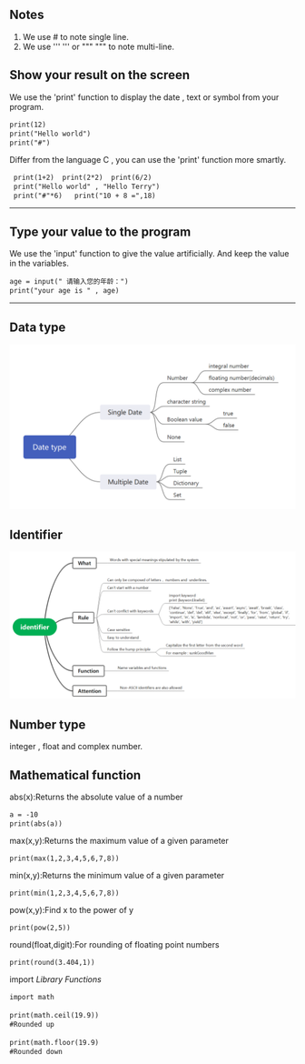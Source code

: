 ## Notes
1. We use # to note single line.
2. We use ''' ''' or """ """ to note multi-line.

## Show your result on the screen
We use the 'print' function to display the date , text or symbol from your program.

``` 
print(12) 
print("Hello world")
print("#")   
```

Differ from the language C , you can use the 'print' function more smartly.

```
 print(1+2)  print(2*2)  print(6/2)
 print("Hello world" , "Hello Terry")
 print("#"*6)   print("10 + 8 =",18)
```

---

## Type your value to the program
We use the 'input' function to give the value artificially. And keep the value in the variables.

```
age = input(" 请输入您的年龄：")
print("your age is " , age)

```

---

## Data type

![image](https://github.com/285638646/The-experience-of-my-Python-learning/blob/Basic-Knowledge/Date%20type.png)


## Identifier

![image](https://github.com/285638646/The-experience-of-my-Python-learning/blob/Basic-Knowledge/Identifier.jpg)

## Number type

integer , float and complex number.

## Mathematical function

abs(x):Returns the absolute value of a number

```
a = -10
print(abs(a))
```

max(x,y):Returns the maximum value of a given parameter

```
print(max(1,2,3,4,5,6,7,8))

```

min(x,y):Returns the minimum  value of a given parameter


```
print(min(1,2,3,4,5,6,7,8))

```


pow(x,y):Find x to the power of y

```
print(pow(2,5))

```

round(float,digit):For rounding of floating point numbers

```
print(round(3.404,1))

```

import *Library Functions*

```
import math

print(math.ceil(19.9))
#Rounded up

print(math.floor(19.9)
#Rounded down
```
